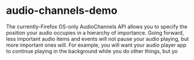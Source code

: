 audio-channels-demo
===================

The currently-Firefox OS-only AudioChannels API allows you to specify the position your audio occupies in a hierarchy of importance. Going forward, less important audio items and events will not pause your audio playing, but more important ones will. For example, you will want your audio player app to continue playing in the background while you do other things, but yo
